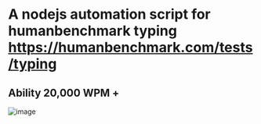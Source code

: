# A nodejs automation script for humanbenchmark typing https://humanbenchmark.com/tests/typing 
## Ability 20,000 WPM +

![image](https://github.com/SarkarKurdish/typing-benchmark/assets/37934074/36159988-bb21-43e1-a952-b7177cd0ea3b)
